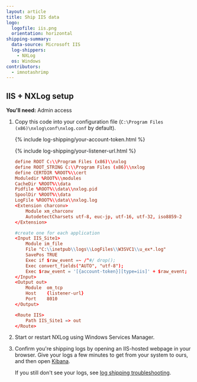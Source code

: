 ```yaml
---
layout: article
title: Ship IIS data
logo:
  logofile: iis.png
  orientation: horizontal
shipping-summary:
  data-source: Microsoft IIS
  log-shippers:
    - NXLog
  os: Windows
contributors:
  - imnotashrimp
---
```


## IIS + NXLog setup

**You'll need:** Admin access

1. Copy this code into your configuration file (`C:\Program Files (x86)\nxlog\conf\nxlog.conf` by default).

    {% include log-shipping/your-account-token.html %}

    {% include log-shipping/your-listener-url.html %}

    ```conf
    define ROOT C:\\Program Files (x86)\\nxlog
    define ROOT_STRING C:\\Program Files (x86)\\nxlog
    define CERTDIR %ROOT%\\cert
    Moduledir %ROOT%\\modules
    CacheDir %ROOT%\\data
    Pidfile %ROOT%\\data\\nxlog.pid
    SpoolDir %ROOT%\\data
    LogFile %ROOT%\\data\\nxlog.log
    <Extension charconv>
        Module xm_charconv
        AutodetectCharsets utf-8, euc-jp, utf-16, utf-32, iso8859-2
    </Extension>

    #create one for each application
    <Input IIS_Site1>
        Module im_file
        File "C:\\inetpub\\logs\\LogFiles\\W3SVC1\\u_ex*.log"
        SavePos TRUE
        Exec if $raw_event =~ /^#/ drop();
        Exec convert_fields("AUTO", "utf-8");
        Exec $raw_event = '[{account-token}][type=iis]' + $raw_event;
    </Input>
    <Output out>
        Module  om_tcp
        Host    {listener-url}
        Port    8010
    </Output>

    <Route IIS>
        Path IIS_Site1 => out
    </Route>
    ```

2. Start or restart NXLog using Windows Services Manager.

3. Confirm you're shipping logs by opening an IIS-hosted webpage in your browser. Give your logs a few minutes to get from your system to ours, and then open [Kibana](https://app.logz.io/#/dashboard/kibana).

    If you still don't see your logs, see [log shipping troubleshooting]({{site.baseurl}}/user-guide/log-shipping/log-shipping-troubleshooting.html).